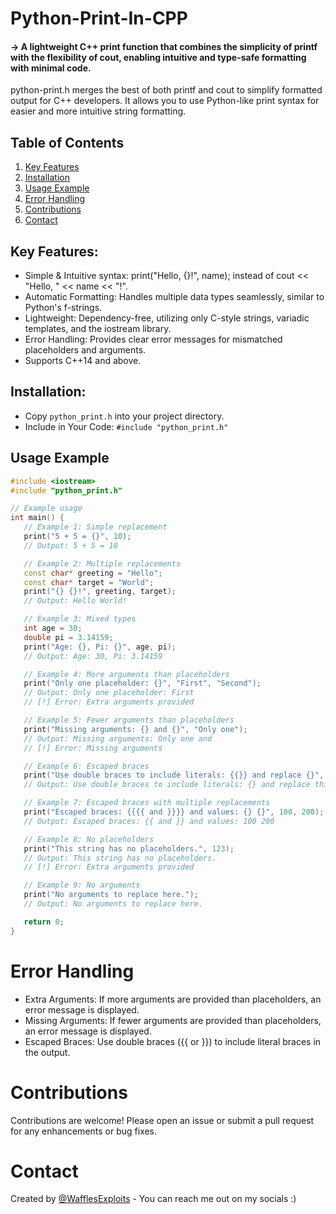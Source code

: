 # Python-Print-In-CPP
#### -> A lightweight C++ print function that combines the simplicity of printf with the flexibility of cout, enabling intuitive and type-safe formatting with minimal code.

python-print.h merges the best of both printf and cout to simplify formatted output for C++ developers. It allows you to use Python-like print syntax for easier and more intuitive string formatting.

## Table of Contents
1. [Key Features](#key-features)
2. [Installation](#installation)
3. [Usage Example](#usage-example)
4. [Error Handling](#error-handling)
5. [Contributions](#contributions)
6. [Contact](#contact)

## Key Features:

- Simple & Intuitive syntax: print("Hello, {}!", name); instead of cout << "Hello, " << name << "!".
- Automatic Formatting: Handles multiple data types seamlessly, similar to Python's f-strings.
- Lightweight: Dependency-free, utilizing only C-style strings, variadic templates, and the iostream library.
- Error Handling: Provides clear error messages for mismatched placeholders and arguments.
- Supports C++14 and above.

## Installation:
- Copy `python_print.h` into your project directory.
- Include in Your Code: `#include "python_print.h"`

## Usage Example

```c++
#include <iostream>
#include "python_print.h"

// Example usage
int main() {
   // Example 1: Simple replacement
   print("5 + 5 = {}", 10);
   // Output: 5 + 5 = 10

   // Example 2: Multiple replacements
   const char* greeting = "Hello";
   const char* target = "World";
   print("{} {}!", greeting, target);
   // Output: Hello World!

   // Example 3: Mixed types
   int age = 30;
   double pi = 3.14159;
   print("Age: {}, Pi: {}", age, pi);
   // Output: Age: 30, Pi: 3.14159

   // Example 4: More arguments than placeholders
   print("Only one placeholder: {}", "First", "Second");
   // Output: Only one placeholder: First 
   // [!] Error: Extra arguments provided

   // Example 5: Fewer arguments than placeholders
   print("Missing arguments: {} and {}", "Only one");
   // Output: Missing arguments: Only one and  
   // [!] Error: Missing arguments

   // Example 6: Escaped braces
   print("Use double braces to include literals: {{}} and replace {}", "this");
   // Output: Use double braces to include literals: {} and replace this

   // Example 7: Escaped braces with multiple replacements
   print("Escaped braces: {{{{ and }}}} and values: {} {}", 100, 200);
   // Output: Escaped braces: {{ and }} and values: 100 200

   // Example 8: No placeholders
   print("This string has no placeholders.", 123);
   // Output: This string has no placeholders.
   // [!] Error: Extra arguments provided

   // Example 9: No arguments
   print("No arguments to replace here.");
   // Output: No arguments to replace here.

   return 0;
}
```
# Error Handling
- Extra Arguments: If more arguments are provided than placeholders, an error message is displayed.
- Missing Arguments: If fewer arguments are provided than placeholders, an error message is displayed.
- Escaped Braces: Use double braces ({{ or }}) to include literal braces in the output.

# Contributions
Contributions are welcome! Please open an issue or submit a pull request for any enhancements or bug fixes.

# Contact
Created by [@WafflesExploits](https://wafflesexploits.github.io/about/) - You can reach me out on my socials :)
